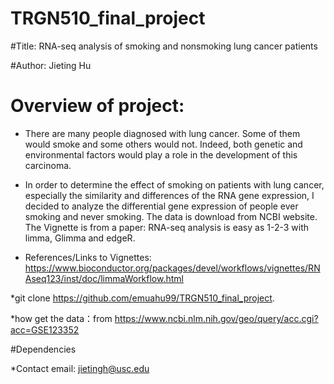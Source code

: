 # TRGN510_final_project

#Title: RNA-seq analysis of smoking and nonsmoking lung cancer patients 

#Author: Jieting Hu

# Overview of project:

* There are many people diagnosed with lung cancer. Some of them would smoke and some others would not. Indeed, both genetic and environmental factors would play a role in the development of this carcinoma. 

* In order to determine the effect of smoking on patients with lung cancer, especially the similarity and differences of the RNA gene expression, I decided to analyze the differential gene expression of people ever smoking and never smoking. The data is download from NCBI website. The Vignette is from a paper: RNA-seq analysis is easy as 1-2-3 with limma, Glimma and edgeR.

* References/Links to Vignettes: https://www.bioconductor.org/packages/devel/workflows/vignettes/RNAseq123/inst/doc/limmaWorkflow.html

*git clone https://github.com/emuahu99/TRGN510_final_project.

*how get the data：from  https://www.ncbi.nlm.nih.gov/geo/query/acc.cgi?acc=GSE123352

#Dependencies

*Contact email: jietingh@usc.edu

